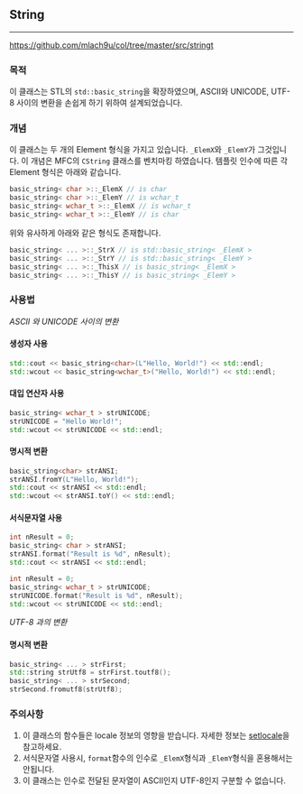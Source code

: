 
## String
---
<https://github.com/mlach9u/col/tree/master/src/stringt>

### 목적

이 클래스는 STL의 `std::basic_string`을 확장하였으며, ASCII와 UNICODE, UTF-8 사이의 변환을 손쉽게 하기 위하여 설계되었습니다.

### 개념

이 클래스는 두 개의 Element 형식을 가지고 있습니다. `_ElemX`와 `_ElemY`가 그것입니다. 이 개념은 MFC의 `CString` 클래스를 벤치마킹 하였습니다. 템플릿 인수에 따른 각 Element 형식은 아래와 같습니다.

```cpp
basic_string< char >::_ElemX // is char
basic_string< char >::_ElemY // is wchar_t
basic_string< wchar_t >::_ElemX // is wchar_t
basic_string< wchar_t >::_ElemY // is char
```

위와 유사하게 아래와 같은 형식도 존재합니다.

```cpp
basic_string< ... >::_StrX // is std::basic_string< _ElemX >
basic_string< ... >::_StrY // is std::basic_string< _ElemY >
basic_string< ... >::_ThisX // is basic_string< _ElemX >
basic_string< ... >::_ThisY // is basic_string< _ElemY >
```

### 사용법

*ASCII 와 UNICODE 사이의 변환*

#### 생성자 사용

```cpp
std::cout << basic_string<char>(L"Hello, World!") << std::endl;
std::wcout << basic_string<wchar_t>("Hello, World!") << std::endl;
```

#### 대입 연산자 사용

```cpp
basic_string< wchar_t > strUNICODE;
strUNICODE = "Hello World!";
std::wcout << strUNICODE << std::endl;
```

#### 명시적 변환

```cpp
basic_string<char> strANSI;
strANSI.fromY(L"Hello, World!");
std::cout << strANSI << std::endl;
std::wcout << strANSI.toY() << std::endl;
```

#### 서식문자열 사용

```cpp
int nResult = 0;
basic_string< char > strANSI;
strANSI.format("Result is %d", nResult);
std::cout << strANSI << std::endl;
```

```cpp
int nResult = 0;
basic_string< wchar_t > strUNICODE;
strUNICODE.format("Result is %d", nResult);
std::wcout << strUNICODE << std::endl;
```

*UTF-8 과의 변환*

#### 명시적 변환

```cpp
basic_string< ... > strFirst;
std::string strUtf8 = strFirst.toutf8();
basic_string< ... > strSecond;
strSecond.fromutf8(strUtf8);
```

### 주의사항

1. 이 클래스의 함수들은 locale 정보의 영향을 받습니다. 자세한 정보는 [setlocale](http://www.cplusplus.com/reference/clocale/setlocale/)을 참고하세요.
2. 서식문자열 사용시, `format`함수의 인수로 `_ElemX`형식과 `_ElemY`형식을 혼용해서는 안됩니다.
3. 이 클래스는 인수로 전달된 문자열이 ASCII인지 UTF-8인지 구분할 수 없습니다.
